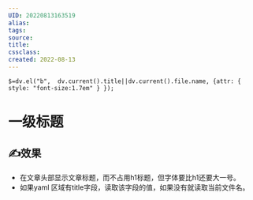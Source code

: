 ```yaml
---
UID: 20220813163519 
alias: 
tags: 
source: 
title: 
cssclass: 
created: 2022-08-13
---
```


`$=dv.el("b",  dv.current().title||dv.current().file.name, {attr: { style: "font-size:1.7em" } });`
# 一级标题
## ✍效果
- 在文章头部显示文章标题，而不占用h1标题，但字体要比h1还要大一号。
- 如果yaml 区域有title字段，读取该字段的值，如果没有就读取当前文件名。

